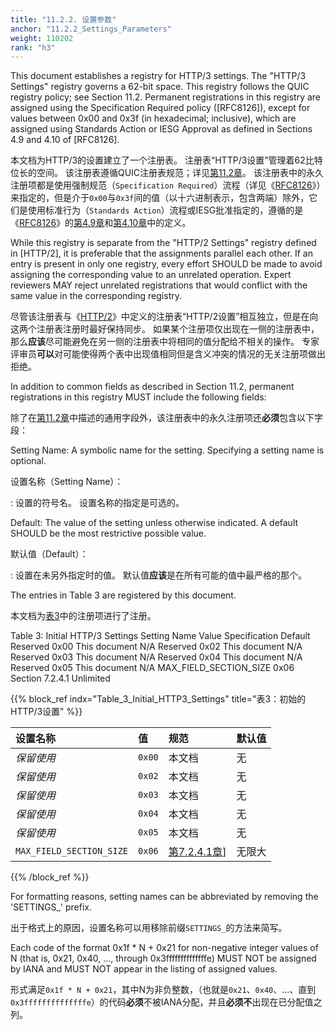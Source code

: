 ```yaml
---
title: "11.2.2. 设置参数"
anchor: "11.2.2_Settings_Parameters"
weight: 110202
rank: "h3"
---
```


This document establishes a registry for HTTP/3 settings. The "HTTP/3 Settings" registry governs a 62-bit space. This registry follows the QUIC registry policy; see Section 11.2. Permanent registrations in this registry are assigned using the Specification Required policy ([RFC8126]), except for values between 0x00 and 0x3f (in hexadecimal; inclusive), which are assigned using Standards Action or IESG Approval as defined in Sections 4.9 and 4.10 of [RFC8126].

本文档为HTTP/3的设置建立了一个注册表。
注册表“HTTP/3设置”管理着62比特位长的空间。
该注册表遵循QUIC注册表规范；详见[第11.2章]()。
该注册表中的永久注册项都是使用强制规范（`Specification Required`）流程（详见《[RFC8126]()》）来指定的，但是介于`0x00`与`0x3f`间的值（以十六进制表示，包含两端）除外，它们是使用标准行为（`Standards Action`）流程或IESG批准指定的，遵循的是《[RFC8126]()》的[第4.9章]()和[第4.10章]()中的定义。

While this registry is separate from the "HTTP/2 Settings" registry defined in [HTTP/2], it is preferable that the assignments parallel each other. If an entry is present in only one registry, every effort SHOULD be made to avoid assigning the corresponding value to an unrelated operation. Expert reviewers MAY reject unrelated registrations that would conflict with the same value in the corresponding registry.

尽管该注册表与《[HTTP/2]()》中定义的注册表“HTTP/2设置”相互独立，但是在向这两个注册表注册时最好保持同步。
如果某个注册项仅出现在一侧的注册表中，那么**应该**尽可能避免在另一侧的注册表中将相同的值分配给不相关的操作。
专家评审员**可以**对可能使得两个表中出现值相同但是含义冲突的情况的无关注册项做出拒绝。

In addition to common fields as described in Section 11.2, permanent registrations in this registry MUST include the following fields:

除了在[第11.2章]()中描述的通用字段外，该注册表中的永久注册项还**必须**包含以下字段：

Setting Name:
A symbolic name for the setting. Specifying a setting name is optional.

设置名称（Setting Name）：

:   设置的符号名。
设置名称的指定是可选的。

Default:
The value of the setting unless otherwise indicated. A default SHOULD be the most restrictive possible value.

默认值（Default）：

:   设置在未另外指定时的值。
默认值**应该**是在所有可能的值中最严格的那个。

The entries in Table 3 are registered by this document.

本文档为[表3]()中的注册项进行了注册。

Table 3: Initial HTTP/3 Settings
Setting Name	Value	Specification	Default
Reserved	0x00	This document	N/A
Reserved	0x02	This document	N/A
Reserved	0x03	This document	N/A
Reserved	0x04	This document	N/A
Reserved	0x05	This document	N/A
MAX_FIELD_SECTION_SIZE	0x06	Section 7.2.4.1	Unlimited

{{% block_ref
indx="Table_3_Initial_HTTP3_Settings"
title="表3：初始的HTTP/3设置" %}}

| 设置名称                     | 值      | 规范             | 默认值 |
|:-------------------------|:-------|:---------------|:----|
| *保留使用*                   | `0x00` | 本文档            | 无   |
| *保留使用*                   | `0x02` | 本文档            | 无   |
| *保留使用*                   | `0x03` | 本文档            | 无   |
| *保留使用*                   | `0x04` | 本文档            | 无   |
| *保留使用*                   | `0x05` | 本文档            | 无   |
| `MAX_FIELD_SECTION_SIZE` | `0x06` | [第7.2.4.1章]()] | 无限大 |

{{% /block_ref %}}

For formatting reasons, setting names can be abbreviated by removing the 'SETTINGS_' prefix.

出于格式上的原因，设置名称可以用移除前缀`SETTINGS_`的方法来简写。

Each code of the format 0x1f * N + 0x21 for non-negative integer values of N (that is, 0x21, 0x40, ..., through 0x3ffffffffffffffe) MUST NOT be assigned by IANA and MUST NOT appear in the listing of assigned values.

形式满足`0x1f * N + 0x21`，其中N为非负整数，（也就是`0x21`、`0x40`、...、直到`0x3ffffffffffffffe`）的代码**必须**不被IANA分配，并且**必须不**出现在已分配值之列。
